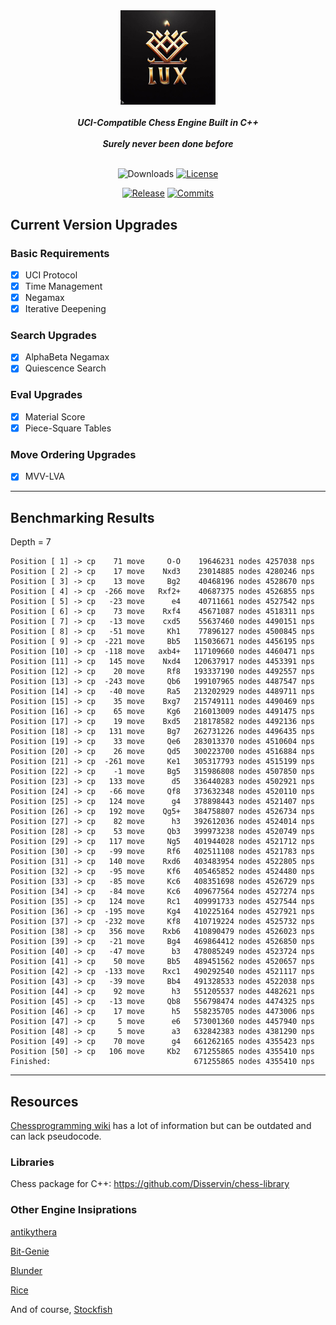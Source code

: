 <div align="center">

  <img src="./img/logo.jpg" width="30%">
  <br>
  <br>
  <b><i>UCI-Compatible Chess Engine Built in C++</i></b>
  <br>
  <br>
  <b><i>Surely never been done before</i></b>
  <br>
  <br>

  ![Downloads][downloads-badge]
  [![License][license-badge]][license-link]
  
  [![Release][release-badge]][release-link]
  [![Commits][commits-badge]][commits-link]

</div>

## Current Version Upgrades

### Basic Requirements

 - [x] UCI Protocol
 - [x] Time Management
 - [x] Negamax
 - [x] Iterative Deepening

### Search Upgrades

 - [x] AlphaBeta Negamax
 - [x] Quiescence Search

### Eval Upgrades

 - [x] Material Score
 - [x] Piece-Square Tables

### Move Ordering Upgrades

 - [x] MVV-LVA

---

## Benchmarking Results
Depth = 7
```
Position [ 1] -> cp    71 move     O-O    19646231 nodes 4257038 nps
Position [ 2] -> cp    17 move    Nxd3    23014885 nodes 4280246 nps
Position [ 3] -> cp    13 move     Bg2    40468196 nodes 4528670 nps
Position [ 4] -> cp  -266 move   Rxf2+    40687375 nodes 4526855 nps
Position [ 5] -> cp   -23 move      e4    40711661 nodes 4527542 nps
Position [ 6] -> cp    73 move    Rxf4    45671087 nodes 4518311 nps
Position [ 7] -> cp   -13 move    cxd5    55637460 nodes 4490151 nps
Position [ 8] -> cp   -51 move     Kh1    77896127 nodes 4500845 nps
Position [ 9] -> cp  -221 move     Bb5   115036671 nodes 4456195 nps
Position [10] -> cp  -118 move   axb4+   117109660 nodes 4460471 nps
Position [11] -> cp   145 move    Nxd4   120637917 nodes 4453391 nps
Position [12] -> cp    20 move     Rf8   193337190 nodes 4492557 nps
Position [13] -> cp  -243 move     Qb6   199107965 nodes 4487547 nps
Position [14] -> cp   -40 move     Ra5   213202929 nodes 4489711 nps
Position [15] -> cp    35 move    Bxg7   215749111 nodes 4490469 nps
Position [16] -> cp    65 move     Kg6   216013009 nodes 4491475 nps
Position [17] -> cp    19 move    Bxd5   218178582 nodes 4492136 nps
Position [18] -> cp   131 move     Bg7   262731226 nodes 4496435 nps
Position [19] -> cp    33 move     Qe6   283013370 nodes 4510604 nps
Position [20] -> cp    26 move     Qd5   300223700 nodes 4516884 nps
Position [21] -> cp  -261 move     Ke1   305317793 nodes 4515199 nps
Position [22] -> cp    -1 move     Bg5   315986808 nodes 4507850 nps
Position [23] -> cp   133 move      d5   336440283 nodes 4502921 nps
Position [24] -> cp   -66 move     Qf8   373632348 nodes 4520110 nps
Position [25] -> cp   124 move      g4   378898443 nodes 4521407 nps
Position [26] -> cp   192 move    Qg5+   384758807 nodes 4526734 nps
Position [27] -> cp    82 move      h3   392612036 nodes 4524014 nps
Position [28] -> cp    53 move     Qb3   399973238 nodes 4520749 nps
Position [29] -> cp   117 move     Ng5   401944028 nodes 4521712 nps
Position [30] -> cp   -99 move     Rf6   402511108 nodes 4521783 nps
Position [31] -> cp   140 move    Rxd6   403483954 nodes 4522805 nps
Position [32] -> cp   -95 move     Kf6   405465852 nodes 4524480 nps
Position [33] -> cp   -85 move     Kc6   408351698 nodes 4526729 nps
Position [34] -> cp   -84 move     Kc6   409677564 nodes 4527274 nps
Position [35] -> cp   124 move     Rc1   409991733 nodes 4527544 nps
Position [36] -> cp  -195 move     Kg4   410225164 nodes 4527921 nps
Position [37] -> cp  -232 move     Kf8   410719224 nodes 4525732 nps
Position [38] -> cp   356 move    Rxb6   410890479 nodes 4526023 nps
Position [39] -> cp   -21 move     Bg4   469864412 nodes 4526850 nps
Position [40] -> cp   -47 move      b3   478085249 nodes 4523724 nps
Position [41] -> cp    50 move     Bb5   489451562 nodes 4520657 nps
Position [42] -> cp  -133 move    Rxc1   490292540 nodes 4521117 nps
Position [43] -> cp   -39 move     Bb4   491328533 nodes 4522038 nps
Position [44] -> cp    92 move      h3   551205537 nodes 4482621 nps
Position [45] -> cp   -13 move     Qb8   556798474 nodes 4474325 nps
Position [46] -> cp    17 move      h5   558235705 nodes 4473006 nps
Position [47] -> cp     5 move      e6   573001360 nodes 4457940 nps
Position [48] -> cp     5 move      a3   632842383 nodes 4381290 nps
Position [49] -> cp    70 move      g4   661262165 nodes 4355423 nps
Position [50] -> cp   106 move     Kb2   671255865 nodes 4355410 nps
Finished:                                671255865 nodes 4355410 nps
```
---

## Resources

[Chessprogramming wiki](https://www.chessprogramming.org/Main_Page) has a lot of information but can be outdated and can lack pseudocode.

### Libraries 

Chess package for C++: https://github.com/Disservin/chess-library

### Other Engine Insiprations

[antikythera](https://github.com/0hq/antikythera)

[Bit-Genie](https://github.com/Aryan1508/Bit-Genie)

[Blunder](https://github.com/algerbrex/blunder)

[Rice](https://github.com/rafid-dev/rice)

And of course, [Stockfish](https://github.com/official-stockfish/Stockfish)


[downloads-badge]:https://img.shields.io/github/downloads/Sidhant-Roymoulik/Lux/total?color=success&style=for-the-badge

[license-badge]:https://img.shields.io/github/license/Sidhant-Roymoulik/Lux?style=for-the-badge&label=license&color=success
[license-link]:https://github.com/Sidhant-Roymoulik/Lux/blob/main/LICENSE
[release-badge]:https://img.shields.io/github/v/release/Sidhant-Roymoulik/Lux?style=for-the-badge&label=official%20release
[release-link]:https://github.com/Sidhant-Roymoulik/Lux/releases/latest
[commits-badge]:https://img.shields.io/github/commits-since/Sidhant-Roymoulik/Lux/latest?style=for-the-badge
[commits-link]:https://github.com/Sidhant-Roymoulik/Lux/commits/main
